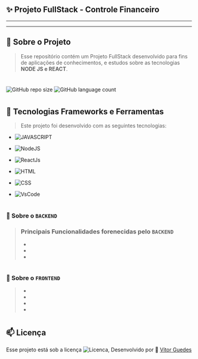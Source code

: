 ## ✨ Projeto FullStack - Controle Financeiro
___
___

## 🔖 Sobre o Projeto
>Esse repositório contém um Projeto FullStack desenvolvido para fins de aplicações de conhecimentos, e estudos sobre as tecnologias **NODE JS e REACT**.

#
![GitHub repo size](https://img.shields.io/github/repo-size/VitorBassDev/admNodeReact?style=for-the-badge)
![GitHub language count](https://img.shields.io/github/languages/count/VitorBassDev/admNodeReact?style=for-the-badge)

#
## 🚀 Tecnologias Frameworks e Ferramentas 
> Este projeto foi desenvolvido com as seguintes tecnologias:

- ![JAVASCRIPT](https://img.shields.io/badge/javascript-%23323330.svg?style=for-the-badge&logo=javascript&logoColor=%23F7DF1E)

- ![NodeJS](https://img.shields.io/badge/node.js-%2343853D.svg?style=for-the-badge&logo=node-dot-js&logoColor=white)  

- ![ReactJs](https://img.shields.io/static/v1?label=react&message=framework&color=blue&style=for-the-badge&logo=REACT)
  
- ![HTML](https://img.shields.io/badge/html5-%23E34F26.svg?style=for-the-badge&logo=html5&logoColor=white)
  
- ![CSS](https://img.shields.io/badge/css3-%231572B6.svg?style=for-the-badge&logo=css3&logoColor=white)

<!-- - ![ExpressJs](https://img.shields.io/badge/express.js-%23404d59.svg?style=for-the-badge&logo=express&logoColor=%2361DAFB)
  
- ![MySql](https://img.shields.io/badge/mysql-%2300f.svg?style=for-the-badge&logo=mysql&logoColor=white)
  
- ![SQLite](https://img.shields.io/badge/sqlite-%2307405e.svg?style=for-the-badge&logo=sqlite&logoColor=white) -->

- ![VsCode](https://img.shields.io/badge/VisualStudioCode-0078d7.svg?style=for-the-badge&logo=visual-studio-code&logoColor=white)

#
### 📝 Sobre o `BACKEND`
>  
> ### Principais Funcionalidades forenecidas pelo `BACKEND`
> -
> - 
> - 

#
### 📝 Sobre o `FRONTEND`
> - 
> -
> -
> -

#
## 📫 Licença 

Esse projeto está sob a licença
  ![Licenca](https://img.shields.io/static/v1?label=license&message=MIT&color=49AA26&labelColor=000000), Desenvolvido por 🤝 [Vítor Guedes](https://www.linkedin.com/in/vitor-guedes)
